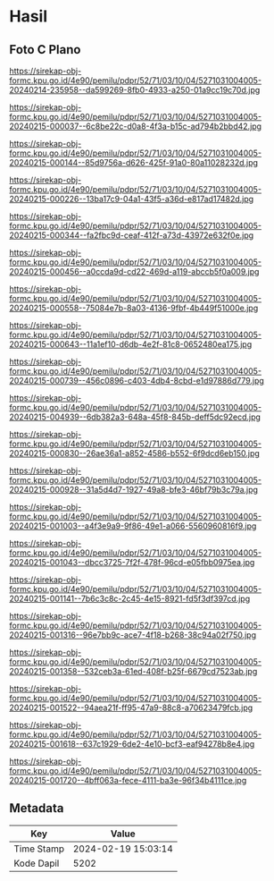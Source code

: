 # Hasil

## Foto C Plano

https://sirekap-obj-formc.kpu.go.id/4e90/pemilu/pdpr/52/71/03/10/04/5271031004005-20240214-235958--da599269-8fb0-4933-a250-01a9cc19c70d.jpg

https://sirekap-obj-formc.kpu.go.id/4e90/pemilu/pdpr/52/71/03/10/04/5271031004005-20240215-000037--6c8be22c-d0a8-4f3a-b15c-ad794b2bbd42.jpg

https://sirekap-obj-formc.kpu.go.id/4e90/pemilu/pdpr/52/71/03/10/04/5271031004005-20240215-000144--85d9756a-d626-425f-91a0-80a11028232d.jpg

https://sirekap-obj-formc.kpu.go.id/4e90/pemilu/pdpr/52/71/03/10/04/5271031004005-20240215-000226--13ba17c9-04a1-43f5-a36d-e817ad17482d.jpg

https://sirekap-obj-formc.kpu.go.id/4e90/pemilu/pdpr/52/71/03/10/04/5271031004005-20240215-000344--fa2fbc9d-ceaf-412f-a73d-43972e632f0e.jpg

https://sirekap-obj-formc.kpu.go.id/4e90/pemilu/pdpr/52/71/03/10/04/5271031004005-20240215-000456--a0ccda9d-cd22-469d-a119-abccb5f0a009.jpg

https://sirekap-obj-formc.kpu.go.id/4e90/pemilu/pdpr/52/71/03/10/04/5271031004005-20240215-000558--75084e7b-8a03-4136-9fbf-4b449f51000e.jpg

https://sirekap-obj-formc.kpu.go.id/4e90/pemilu/pdpr/52/71/03/10/04/5271031004005-20240215-000643--11a1ef10-d6db-4e2f-81c8-0652480ea175.jpg

https://sirekap-obj-formc.kpu.go.id/4e90/pemilu/pdpr/52/71/03/10/04/5271031004005-20240215-000739--456c0896-c403-4db4-8cbd-e1d97886d779.jpg

https://sirekap-obj-formc.kpu.go.id/4e90/pemilu/pdpr/52/71/03/10/04/5271031004005-20240215-004939--6db382a3-648a-45f8-845b-deff5dc92ecd.jpg

https://sirekap-obj-formc.kpu.go.id/4e90/pemilu/pdpr/52/71/03/10/04/5271031004005-20240215-000830--26ae36a1-a852-4586-b552-6f9dcd6eb150.jpg

https://sirekap-obj-formc.kpu.go.id/4e90/pemilu/pdpr/52/71/03/10/04/5271031004005-20240215-000928--31a5d4d7-1927-49a8-bfe3-46bf79b3c79a.jpg

https://sirekap-obj-formc.kpu.go.id/4e90/pemilu/pdpr/52/71/03/10/04/5271031004005-20240215-001003--a4f3e9a9-9f86-49e1-a066-5560960816f9.jpg

https://sirekap-obj-formc.kpu.go.id/4e90/pemilu/pdpr/52/71/03/10/04/5271031004005-20240215-001043--dbcc3725-7f2f-478f-96cd-e05fbb0975ea.jpg

https://sirekap-obj-formc.kpu.go.id/4e90/pemilu/pdpr/52/71/03/10/04/5271031004005-20240215-001141--7b6c3c8c-2c45-4e15-8921-fd5f3df397cd.jpg

https://sirekap-obj-formc.kpu.go.id/4e90/pemilu/pdpr/52/71/03/10/04/5271031004005-20240215-001316--96e7bb9c-ace7-4f18-b268-38c94a02f750.jpg

https://sirekap-obj-formc.kpu.go.id/4e90/pemilu/pdpr/52/71/03/10/04/5271031004005-20240215-001358--532ceb3a-61ed-408f-b25f-6679cd7523ab.jpg

https://sirekap-obj-formc.kpu.go.id/4e90/pemilu/pdpr/52/71/03/10/04/5271031004005-20240215-001522--94aea21f-ff95-47a9-88c8-a70623479fcb.jpg

https://sirekap-obj-formc.kpu.go.id/4e90/pemilu/pdpr/52/71/03/10/04/5271031004005-20240215-001618--637c1929-6de2-4e10-bcf3-eaf94278b8e4.jpg

https://sirekap-obj-formc.kpu.go.id/4e90/pemilu/pdpr/52/71/03/10/04/5271031004005-20240215-001720--4bff063a-fece-4111-ba3e-96f34b4111ce.jpg


## Metadata

| Key        | Value               |
| ---------- | ------------------- |
| Time Stamp | 2024-02-19 15:03:14 |
| Kode Dapil | 5202                |



